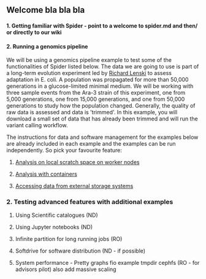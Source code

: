 ## Welcome bla bla bla

#### 1. Getting familiar with Spider - point to a welcome to spider.md and then/ or directly to our wiki

#### 2. Running a genomics pipeline

We will be using a genomics pipeline example to test some of the functionalities of Spider listed below.  The data we are going 
to use is part of a long-term evolution experiment led by [Richard Lenski](https://en.wikipedia.org/wiki/E._coli_long-term_evolution_experiment)
to assess adaptation in E. coli. A population was propagated for more than 50,000 
generations in a glucose-limited minimal medium. We will be working with three sample events from the Ara-3 strain of this 
experiment, one from 5,000 generations, one from 15,000 generations, and one from 50,000 generations to study how the 
population changed. Generally, the quality of raw data is assessed and data is 'trimmed'. In this example, you will download 
a small set of data that has already been trimmed and will run the variant calling workflow.

The instructions for data and software management for the examples below are already included in each example and the examples 
can be run independently. So pick your favourite feature:

1. [Analysis on local scratch space on worker nodes](https://github.com/sara-nl/spidercourse/blob/master/extras/tmpdir-usage-adv.md)

2. [Analysis with containers](https://github.com/sara-nl/spidercourse/blob/master/extras/singularity-usage-adv.md)

3. [Accessing data from external storage systems](https://github.com/sara-nl/spidercourse/blob/master/extras/macaroons-usage-adv.md)

### 2. Testing advanced features with additional examples

1. Using Scientific catalogues (ND)

2. Using Jupyter notebooks (ND)

3. Infinite partition for long running jobs (RO)

4. Softdrive for software distribution (ND - if possible)

5. System performance - Pretty graphs fio example tmpdir cephfs (RO - for advisors pilot) also add massive scaling 
